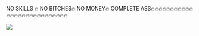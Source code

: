 NO SKILLS 🔥
NO BITCHES🔥
NO MONEY🔥
COMPLETE ASS🔥🔥🔥🔥🔥🔥🔥🔥🔥🔥🔥🔥🔥🔥🔥🔥🔥🔥🔥🔥🔥🔥🔥🔥🔥🔥🔥

![](https://tenor.com/view/jinx-the-cat-jinx-jinx-cat-cat-computer-gif-25786466)
